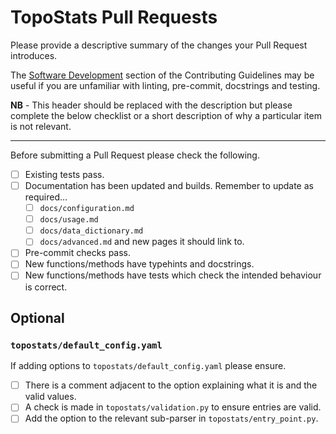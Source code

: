 # TopoStats Pull Requests

Please provide a descriptive summary of the changes your Pull Request introduces.

The [Software Development](https://afm-spm.github.io/TopoStats/main/contributing.html#software-development) section of
the Contributing Guidelines may be useful if you are unfamiliar with linting, pre-commit, docstrings and testing.

**NB** - This header should be replaced with the description but please complete the below checklist or a short
description of why a particular item is not relevant.

---

Before submitting a Pull Request please check the following.

- [ ] Existing tests pass.
- [ ] Documentation has been updated and builds. Remember to update as required...
  - [ ] `docs/configuration.md`
  - [ ] `docs/usage.md`
  - [ ] `docs/data_dictionary.md`
  - [ ] `docs/advanced.md` and new pages it should link to.
- [ ] Pre-commit checks pass.
- [ ] New functions/methods have typehints and docstrings.
- [ ] New functions/methods have tests which check the intended behaviour is correct.

## Optional

### `topostats/default_config.yaml`

If adding options to `topostats/default_config.yaml` please ensure.

- [ ] There is a comment adjacent to the option explaining what it is and the valid values.
- [ ] A check is made in `topostats/validation.py` to ensure entries are valid.
- [ ] Add the option to the relevant sub-parser in `topostats/entry_point.py`.
